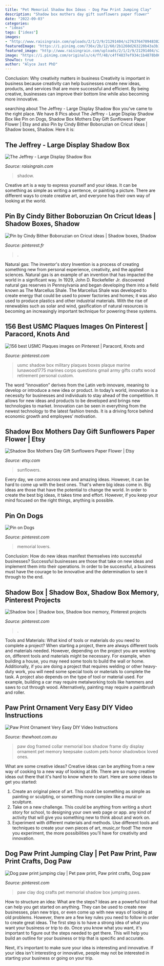 ```yaml
---
title: "Pet Memorial Shadow Box Ideas - Dog Paw Print Jumping Clay"
description: "Shadow box mothers day gift sunflowers paper flower"
date: "2022-09-03"
categories:
- "ideas"
tags: ["ideas"]
images:
- "http://www.raisingrain.com/uploads/2/1/2/9/21291404/s276376470948382617_p394_i4_w2560.jpeg"
featuredImage: "https://i.pinimg.com/736x/2b/12/60/2b1260d263220b43a3b1317e8236af0f.jpg"
featured_image: "http://www.raisingrain.com/uploads/2/1/2/9/21291404/s276376470948382617_p394_i4_w2560.jpeg"
image: "https://i.pinimg.com/originals/c4/ff/48/c4ff4837ef934c1b4878b06c99682cb7.jpg"
ShowToc: true
author: "Alyce Jast PhD"
---
```



Conclusion: Why creativity matters in business
Creativity is important in business because creativity can help businesses create new ideas, products, and services that are more successful and efficient. By being creative, businesses can improve their bottom line while also becoming more innovative.

	

		
searching about The Jeffrey - Large Display Shadow Box you've came to the right place. We have 8 Pics about The Jeffrey - Large Display Shadow Box like Pin on Dogs, Shadow Box Mothers Day Gift Sunflowers Paper Flower | Etsy and also Pin by Cindy Bither Boboruzian on Cricut ideas | Shadow boxes, Shadow. Here it is:
		
    
## The Jeffrey - Large Display Shadow Box

<img loading=lazy src="http://www.raisingrain.com/uploads/2/1/2/9/21291404/s276376470948382617_p394_i4_w2560.jpeg" onerror="this.onerror=null;this.src='https://tse4.mm.bing.net/th?id=OIP.7ZCORhPiC9n_WrDp3EykPwHaE8&amp;pid=15.1';" alt="The Jeffrey - Large Display Shadow Box">

_Source: raisingrain.com_

>shadow. 

	

Creative art is a way to express yourself and your ideas. It can be something as simple as writing a sentence, or painting a picture. There are different ways to create creative art, and everyone has their own way of looking at the world.

    
## Pin By Cindy Bither Boboruzian On Cricut Ideas | Shadow Boxes, Shadow

<img loading=lazy src="https://i.pinimg.com/736x/6f/f9/e4/6ff9e4b782fd5e03c1c96598e31e5e79.jpg" onerror="this.onerror=null;this.src='https://tse3.mm.bing.net/th?id=OIP.pPiOqQWHlahW6Eew-OiuoQHaJ4&amp;pid=15.1';" alt="Pin by Cindy Bither Boboruzian on Cricut ideas | Shadow boxes, Shadow">

_Source: pinterest.fr_

>. 

	

Natural gas: The inventor's story
Invention is a process of creating something new from personal experience, creativity, and the applied sciences. Natural gas is an example of an invention that has impacted the world in a significant way. In 1929, John D. Rockefeller Jr. discovered natural gas reserves in Pennsylvania and began developing them into a field known as The Marcellus Shale. The Marcellus Shale was developed to create energy that could be used to power factories and homes; it was also used to produce plastics and other industrial materials. With the rise of renewables such as solar and wind, gasification of natural resources is becoming an increasingly important technique for powering these systems.

    
## 156 Best USMC Plaques Images On Pinterest | Paracord, Knots And

<img loading=lazy src="https://i.pinimg.com/736x/30/f8/7c/30f87c11167845ab9dabebc7d2458eb6--usmc-shadow-box-marines-marine-mom.jpg" onerror="this.onerror=null;this.src='https://tse1.mm.bing.net/th?id=OIP.Vz5x7_YiMjcUwlV2Zjn09QHaI0&amp;pid=15.1';" alt="156 best USMC Plaques images on Pinterest | Paracord, Knots and">

_Source: pinterest.com_

>usmc shadow box military plaques boxes plaque marine lunawood1775 marines corps questions gmail army gifts crafts wood retirement personal custom. 

	

The word “innovation” derives from the Latin verb innovare, meaning to develop or introduce a new idea or product. In today’s world, innovation is a necessity for businesses and individuals to stay ahead of the competition. It allows for new ideas and products to be developed and brings new technologies to market. Innovation can be seen in everything from the newest technology to the latest fashion trends. It is a driving force behind economic growth and employees’ motivation.

    
## Shadow Box Mothers Day Gift Sunflowers Paper Flower | Etsy

<img loading=lazy src="https://i.etsystatic.com/19789969/r/il/16b11c/3015510822/il_1588xN.3015510822_2gx8.jpg" onerror="this.onerror=null;this.src='https://tse4.mm.bing.net/th?id=OIP.uFbDqR9F0IT1zRwtLelAxAHaJ3&amp;pid=15.1';" alt="Shadow Box Mothers Day Gift Sunflowers Paper Flower | Etsy">

_Source: etsy.com_

>sunflowers. 

	

Every day, we come across new and amazing ideas. However, it can be hard to come up with the best ones. That's where big ideas come in. Big ideas are those that have the potential to change the world. In order to create the best big ideas, it takes time and effort. However, if you keep your mind focused on the right things, anything is possible.

    
## Pin On Dogs

<img loading=lazy src="https://i.pinimg.com/736x/2b/12/60/2b1260d263220b43a3b1317e8236af0f.jpg" onerror="this.onerror=null;this.src='https://tse2.mm.bing.net/th?id=OIP.NpEu7qcrvYCfwipPcC4bqAHaHa&amp;pid=15.1';" alt="Pin on Dogs">

_Source: pinterest.com_

>memorial lovers. 

	

Conclusion: How do new ideas manifest themselves into successful businesses?
Successful businesses are those that take on new ideas and implement them into their operations. In order to be successful, a business must have the courage to be innovative and the determination to see it through to the end.

    
## Shadow Box | Shadow Box, Shadow Box Memory, Pinterest Projects

<img loading=lazy src="https://i.pinimg.com/736x/78/88/19/78881966b9f82dd2df59536a45c1bd49--pinterest-projects-shadow-box.jpg" onerror="this.onerror=null;this.src='https://tse1.mm.bing.net/th?id=OIP.vLDUPiwpcSQfGW2ACUHzhwHaJ3&amp;pid=15.1';" alt="Shadow box | Shadow box, Shadow box memory, Pinterest projects">

_Source: pinterest.com_

>. 

	

Tools and Materials: What kind of tools or materials do you need to complete a project?
When starting a project, there are always different tools and materials needed. However, depending on the project you are working on, different tools and materials might be necessary.  For example, when building a house, you may need some tools to build the wall or home.  Additionally, if you are doing a project that requires welding or other heavy-duty work, you will need some special tools or materials to complete the task.   A project also depends on the type of tool or material used. For example, building a car may require metalworking tools like hammers and saws to cut through wood. Alternatively, painting may require a paintbrush and roller.

    
## Paw Print Ornament Very Easy DIY Video Instructions

<img loading=lazy src="http://cdn.thewhoot.com.au/wp-content/uploads/2015/10/Framed-Dog-Paw-Print--550x919.jpg" onerror="this.onerror=null;this.src='https://tse4.mm.bing.net/th?id=OIP.6BxEUsXcFJVmhFfPAFKtRQHaMY&amp;pid=15.1';" alt="Paw Print Ornament Very Easy DIY Video Instructions">

_Source: thewhoot.com.au_

>paw dog framed collar memorial box shadow frame diy display ornament pet memory keepsake custom pets honor shadowbox loved ones. 

	

What are some creative ideas?
Creative ideas can be anything from a new way of cooking to a new way of looking at life. There are so many creative ideas out there that it's hard to know where to start. Here are some ideas to get you started: 
1. Create an original piece of art. This could be something as simple as painting or sculpting, or something more complex like a mural or sculpture. 
2. Take on a new challenge. This could be anything from writing a short story for school, to designing your own web page or app. any kind of activity that will give you something new to think about and work on. 
3. Experiment with different materials and methods. Use different tools and techniques to create your own pieces of art, music,or food! The more you experiment, the more possibilities you'll have for creativity and innovation.

    
## Dog Paw Print Jumping Clay | Pet Paw Print, Paw Print Crafts, Dog Paw

<img loading=lazy src="https://i.pinimg.com/originals/c4/ff/48/c4ff4837ef934c1b4878b06c99682cb7.jpg" onerror="this.onerror=null;this.src='https://tse1.mm.bing.net/th?id=OIP.ayJ8_GLQQrq_lMEV91IyXQHaJ4&amp;pid=15.1';" alt="Dog paw print jumping clay | Pet paw print, Paw print crafts, Dog paw">

_Source: pinterest.com_

>paw clay dog crafts pet memorial shadow box jumping paws. 

	

How to structure an idea: What are the steps?
Ideas are a powerful tool that can help you get started on anything. They can be used to create new businesses, plan new trips, or even come up with new ways of looking at old problems. However, there are a few key rules you need to follow in order to create great ideas.
The first step is to have a strong idea of what you want your business or trip to do. Once you know what you want, it's important to figure out the steps needed to get there. This will help you build an outline for your business or trip that is specific and accurate.

Next, it's important to make sure your idea is interesting and innovative. If your idea isn't interesting or innovative, people may not be interested in starting your business or going on your trip.

